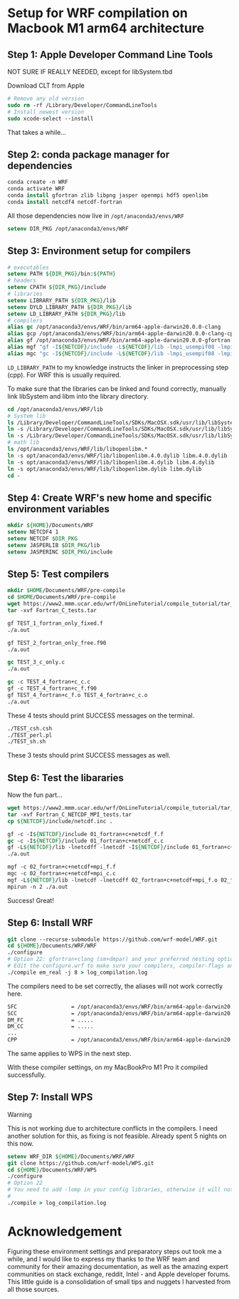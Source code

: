 # Setup for WRF compilation on Macbook M1 arm64 architecture

## Step 1: Apple Developer Command Line Tools

NOT SURE IF REALLY NEEDED, except for libSystem.tbd

Download CLT from Apple
```tcsh
# Remove any old version
sudo rm -rf /Library/Developer/CommandLineTools
# Install newest version
sudo xcode-select --install
```
That takes a while...

## Step 2: conda package manager for dependencies

```tcsh
conda create -n WRF
conda activate WRF
conda install gfortran zlib libpng jasper openmpi hdf5 openlibm
conda install netcdf4 netcdf-fortran
```

All those dependencies now live in `/opt/anaconda3/envs/WRF`

```tcsh
setenv DIR_PKG /opt/anaconda3/envs/WRF
```

## Step 3: Environment setup for compilers

```tcsh
# executables
setenv PATH ${DIR_PKG}/bin:${PATH}
# headers
setenv CPATH ${DIR_PKG}/include
# libraries
setenv LIBRARY_PATH ${DIR_PKG}/lib
setenv DYLD_LIBRARY_PATH ${DIR_PKG}/lib
setenv LD_LIBRARY_PATH ${DIR_PKG}/lib
# compilers
alias gc /opt/anaconda3/envs/WRF/bin/arm64-apple-darwin20.0.0-clang
alias gcp /opt/anaconda3/envs/WRF/bin/arm64-apple-darwin20.0.0-clang-cpp
alias gf /opt/anaconda3/envs/WRF/bin/arm64-apple-darwin20.0.0-gfortran
alias mgf "gf -I${NETCDF}/include -L${NETCDF}/lib -lmpi_usempif08 -lmpi_usempi_ignore_tkr -lmpi_mpifh -lmpi"
alias mgc "gc -I${NETCDF}/include -L${NETCDF}/lib -lmpi_usempif08 -lmpi_usempi_ignore_tkr -lmpi_mpifh -lmpi -Wno-unused-command-line-argument"
```

`LD_LIBRARY_PATH` to my knowledge instructs the linker in preprocessing step (cpp). For WRF this is usually required.

To make sure that the libraries can be linked and found correctly, manually link libSystem and libm into the library directory.

```tcsh
cd /opt/anaconda3/envs/WRF/lib
# System lib
ls /Library/Developer/CommandLineTools/SDKs/MacOSX.sdk/usr/lib/libSystem*
ln -s /Library/Developer/CommandLineTools/SDKs/MacOSX.sdk/usr/lib/libSystem.tbd libSystem.tbd
ln -s /Library/Developer/CommandLineTools/SDKs/MacOSX.sdk/usr/lib/libSystem_asan.tbd libSystem_asan.tbd
# math lib
ls /opt/anaconda3/envs/WRF/lib/libopenlibm.*
ln -s opt/anaconda3/envs/WRF/lib/libopenlibm.4.0.dylib libm.4.0.dylib
ln -s opt/anaconda3/envs/WRF/lib/libopenlibm.4.dylib libm.4.dylib
ln -s opt/anaconda3/envs/WRF/lib/libopenlibm.dylib libm.dylib
cd -
```

## Step 4: Create WRF's new home and specific environment variables

```tcsh
mkdir ${HOME}/Documents/WRF
setenv NETCDF4 1
setenv NETCDF $DIR_PKG
setenv JASPERLIB $DIR_PKG/lib
setenv JASPERINC $DIR_PKG/include
```

## Step 5: Test compilers

```tcsh
mkdir $HOME/Documents/WRF/pre-compile
cd $HOME/Documents/WRF/pre-compile
wget https://www2.mmm.ucar.edu/wrf/OnLineTutorial/compile_tutorial/tar_files/Fortran_C_tests.tar
tar -xvf Fortran_C_tests.tar

gf TEST_1_fortran_only_fixed.f
./a.out

gf TEST_2_fortran_only_free.f90
./a.out

gc TEST_3_c_only.c
./a.out

gc -c TEST_4_fortran+c_c.c
gf -c TEST_4_fortran+c_f.f90
gf TEST_4_fortran+c_f.o TEST_4_fortran+c_c.o
./a.out
```

These 4 tests should print SUCCESS messages on the terminal.

```tcsh
./TEST_csh.csh
./TEST_perl.pl
./TEST_sh.sh
```

These 3 tests should print SUCCESS messages as well.

## Step 6: Test the libararies

Now the fun part...
```tcsh
wget https://www2.mmm.ucar.edu/wrf/OnLineTutorial/compile_tutorial/tar_files/Fortran_C_NETCDF_MPI_tests.tar
tar -xvf Fortran_C_NETCDF_MPI_tests.tar
cp ${NETCDF}/include/netcdf.inc .

gf -c -I${NETCDF}/include 01_fortran+c+netcdf_f.f
gc -c -I${NETCDF}/include 01_fortran+c+netcdf_c.c
gf -L${NETCDF}/lib -lnetcdff -lnetcdf -I${NETCDF}/include 01_fortran+c+netcdf_f.o 01_fortran+c+netcdf_c.o
./a.out

mgf -c 02_fortran+c+netcdf+mpi_f.f
mgc -c 02_fortran+c+netcdf+mpi_c.c
mgf -L${NETCDF}/lib -lnetcdf -lnetcdff 02_fortran+c+netcdf+mpi_f.o 02_fortran+c+netcdf+mpi_c.o
mpirun -n 2 ./a.out
```

Success! Great!

## Step 6: Install WRF
```tcsh
git clone --recurse-submodule https://github.com/wrf-model/WRF.git
cd ${HOME}/Documents/WRF/WRF
./configure
# Option 22: gfortran+clang (sm+dmpar) and your preferred nesting option
# Edit the configure.wrf to make sure your compilers, compiler-flags and environment settings are correct. See below.
./compile em_real -j 8 > log_compilation.log
```

The compilers need to be set correctly, the aliases will not work correctly here.

```bash
SFC                 = /opt/anaconda3/envs/WRF/bin/arm64-apple-darwin20.0.0-gfortran
SCC                 = /opt/anaconda3/envs/WRF/bin/arm64-apple-darwin20.0.0-clang
DM_FC               = .....
DM_CC               = .....
...
CPP                 = /opt/anaconda3/envs/WRF/bin/arm64-apple-darwin20.0.0-clang-cpp -P -traditional
```
The same applies to WPS in the next step.

With these compiler settings, on my MacBookPro M1 Pro it compiled successfully.

## Step 7: Install WPS

> [!WARNING]
> This is not working due to architecture conflicts in the compilers. I need another solution for this, as fixing is not feasible. Already spent 5 nights on this now.

```tcsh
setenv WRF_DIR ${HOME}/Documents/WRF/WRF
git clone https://github.com/wrf-model/WPS.git
cd ${HOME}/Documents/WRF/WPS
./configure
# Option 22
# You need to add -lomp in your config libraries, otherwise it will not work.
#
./compile > log_compilation.log
```

# Acknowledgement

Figuring these environment settings and preparatory steps out took me a while, and I would like to express my thanks to the WRF team and community for their amazing documentation, as well as the amazing expert communities on stack exchange, reddit, Intel - and Apple developer forums.
This little guide is a consolidation of small tips and nuggets I harvested from all those sources.
